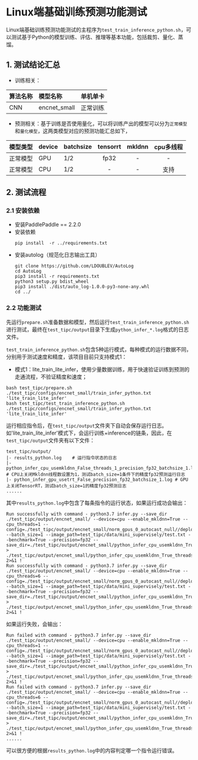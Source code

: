 # Linux端基础训练预测功能测试

Linux端基础训练预测功能测试的主程序为`test_train_inference_python.sh`，可以测试基于Python的模型训练、评估、推理等基本功能，包括裁剪、量化、蒸馏。

## 1. 测试结论汇总

- 训练相关：

| 算法名称 | 模型名称 | 单机单卡 |
|  :----  |   :----  |    :----  |
|  CNN  | encnet_small | 正常训练 |


- 预测相关：基于训练是否使用量化，可以将训练产出的模型可以分为`正常模型`和`量化模型`，这两类模型对应的预测功能汇总如下，

| 模型类型 |device | batchsize | tensorrt | mkldnn | cpu多线程 |
|  ----   |  ---- |   ----   |  :----:  |   :----:   |  :----:  |
| 正常模型 | GPU | 1/2 | fp32 | - | - |
| 正常模型 | CPU | 1/2 | - | - | 支持 |


## 2. 测试流程


### 2.1 安装依赖
- 安装PaddlePaddle == 2.2.0
- 安装依赖
    ```
    pip install  -r ../requirements.txt
    ```
- 安装autolog（规范化日志输出工具）
    ```
    git clone https://github.com/LDOUBLEV/AutoLog
    cd AutoLog
    pip3 install -r requirements.txt
    python3 setup.py bdist_wheel
    pip3 install ./dist/auto_log-1.0.0-py3-none-any.whl
    cd ../
    ```


### 2.2 功能测试
先运行`prepare.sh`准备数据和模型，然后运行`test_train_inference_python.sh`进行测试，最终在```test_tipc/output```目录下生成`python_infer_*.log`格式的日志文件。


`test_train_inference_python.sh`包含5种运行模式，每种模式的运行数据不同，分别用于测试速度和精度，该项目目前只支持模式1：

- 模式1：lite_train_lite_infer，使用少量数据训练，用于快速验证训练到预测的走通流程，不验证精度和速度；
```shell
bash test_tipc/prepare.sh ./test_tipc/configs/encnet_small/train_infer_python.txt 'lite_train_lite_infer'
bash test_tipc/test_train_inference_python.sh ./test_tipc/configs/encnet_small/train_infer_python.txt 'lite_train_lite_infer'
```

运行相应指令后，在`test_tipc/output`文件夹下自动会保存运行日志。如'lite_train_lite_infer'模式下，会运行训练+inference的链条，因此，在`test_tipc/output`文件夹有以下文件：
```
test_tipc/output/
|- results_python.log    # 运行指令状态的日志
|- python_infer_cpu_usemkldnn_False_threads_1_precision_fp32_batchsize_1.log  # CPU上关闭Mkldnn线程数设置为1，测试batch_size=1条件下的精度fp32预测运行日志
|- python_infer_gpu_usetrt_False_precision_fp32_batchsize_1.log # GPU上关闭TensorRT，测试batch_size=1的精度fp32预测日志
......
```

其中`results_python.log`中包含了每条指令的运行状态，如果运行成功会输出：
```
Run successfully with command - python3.7 infer.py --save_dir ./test_tipc/output/encnet_small/ --device=cpu --enable_mkldnn=True --cpu_threads=1 --config=./test_tipc/output/encnet_small/norm_gpus_0_autocast_null//deploy.yaml --batch_size=1 --image_path=test_tipc/data/mini_supervisely/test.txt --benchmark=True --precision=fp32 --save_dir=./test_tipc/output/encnet_small/python_infer_cpu_usemkldnn_True_threads_1_precision_fp32_batchsize_1_results   > ./test_tipc/output/encnet_small/python_infer_cpu_usemkldnn_True_threads_1_precision_fp32_batchsize_1.log 2>&1 !
Run successfully with command - python3.7 infer.py --save_dir ./test_tipc/output/encnet_small/ --device=cpu --enable_mkldnn=True --cpu_threads=6 --config=./test_tipc/output/encnet_small/norm_gpus_0_autocast_null//deploy.yaml --batch_size=1 --image_path=test_tipc/data/mini_supervisely/test.txt --benchmark=True --precision=fp32 --save_dir=./test_tipc/output/encnet_small/python_infer_cpu_usemkldnn_True_threads_6_precision_fp32_batchsize_1_results   > ./test_tipc/output/encnet_small/python_infer_cpu_usemkldnn_True_threads_6_precision_fp32_batchsize_1.log 2>&1 !
```
如果运行失败，会输出：
```
Run failed with command - python3.7 infer.py --save_dir ./test_tipc/output/encnet_small/ --device=cpu --enable_mkldnn=True --cpu_threads=1 --config=./test_tipc/output/encnet_small/norm_gpus_0_autocast_null//deploy.yaml --batch_size=1 --image_path=test_tipc/data/mini_supervisely/test.txt --benchmark=True --precision=fp32 --save_dir=./test_tipc/output/encnet_small/python_infer_cpu_usemkldnn_True_threads_1_precision_fp32_batchsize_1_results   > ./test_tipc/output/encnet_small/python_infer_cpu_usemkldnn_True_threads_1_precision_fp32_batchsize_1.log 2>&1 !
Run failed with command - python3.7 infer.py --save_dir ./test_tipc/output/encnet_small/ --device=cpu --enable_mkldnn=True --cpu_threads=6 --config=./test_tipc/output/encnet_small/norm_gpus_0_autocast_null//deploy.yaml --batch_size=1 --image_path=test_tipc/data/mini_supervisely/test.txt --benchmark=True --precision=fp32 --save_dir=./test_tipc/output/encnet_small/python_infer_cpu_usemkldnn_True_threads_6_precision_fp32_batchsize_1_results   > ./test_tipc/output/encnet_small/python_infer_cpu_usemkldnn_True_threads_6_precision_fp32_batchsize_1.log 2>&1 !
......
```
可以很方便的根据`results_python.log`中的内容判定哪一个指令运行错误。
